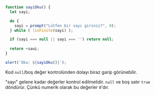 ```js run demo
function sayiOku() {
  let sayi;

  do {
    sayi = prompt("Lütfen bir sayı giriniz?", 0);
  } while ( !isFinite(sayi) );

  if (sayi === null || sayi === '') return null;
  
  return +saui;
}

alert(`Oku: ${sayiOku()}`);
```
Kod `null`/boş değer kontrolünden dolayı biraz garip görünebilir.

"sayı" gelene kadar değerler kontrol edilmelidir. `null` ve boş satır `true` döndürür. Çünkü numerik olarak bu değerler `0`'dır.